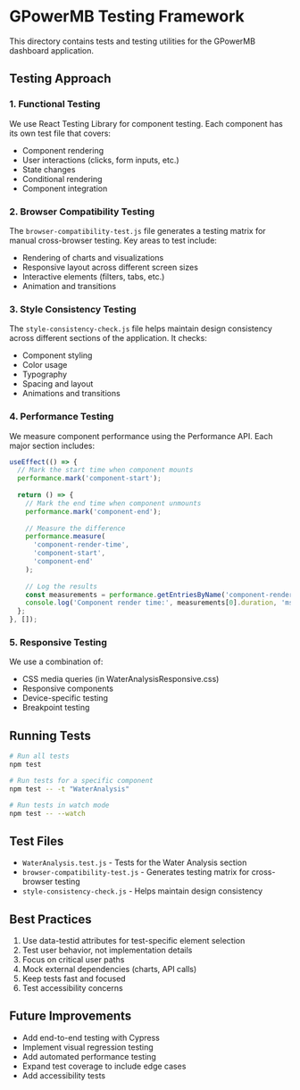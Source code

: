 # GPowerMB Testing Framework

This directory contains tests and testing utilities for the GPowerMB dashboard application.

## Testing Approach

### 1. Functional Testing

We use React Testing Library for component testing. Each component has its own test file that covers:

- Component rendering
- User interactions (clicks, form inputs, etc.)
- State changes
- Conditional rendering
- Component integration

### 2. Browser Compatibility Testing

The `browser-compatibility-test.js` file generates a testing matrix for manual cross-browser testing. Key areas to test include:

- Rendering of charts and visualizations
- Responsive layout across different screen sizes
- Interactive elements (filters, tabs, etc.)
- Animation and transitions

### 3. Style Consistency Testing

The `style-consistency-check.js` file helps maintain design consistency across different sections of the application. It checks:

- Component styling
- Color usage
- Typography
- Spacing and layout
- Animations and transitions

### 4. Performance Testing

We measure component performance using the Performance API. Each major section includes:

```javascript
useEffect(() => {
  // Mark the start time when component mounts
  performance.mark('component-start');
  
  return () => {
    // Mark the end time when component unmounts
    performance.mark('component-end');
    
    // Measure the difference
    performance.measure(
      'component-render-time',
      'component-start',
      'component-end'
    );
    
    // Log the results
    const measurements = performance.getEntriesByName('component-render-time');
    console.log('Component render time:', measurements[0].duration, 'ms');
  };
}, []);
```

### 5. Responsive Testing

We use a combination of:

- CSS media queries (in WaterAnalysisResponsive.css)
- Responsive components
- Device-specific testing
- Breakpoint testing

## Running Tests

```bash
# Run all tests
npm test

# Run tests for a specific component
npm test -- -t "WaterAnalysis"

# Run tests in watch mode
npm test -- --watch
```

## Test Files

- `WaterAnalysis.test.js` - Tests for the Water Analysis section
- `browser-compatibility-test.js` - Generates testing matrix for cross-browser testing
- `style-consistency-check.js` - Helps maintain design consistency

## Best Practices

1. Use data-testid attributes for test-specific element selection
2. Test user behavior, not implementation details
3. Focus on critical user paths
4. Mock external dependencies (charts, API calls)
5. Keep tests fast and focused
6. Test accessibility concerns

## Future Improvements

- Add end-to-end testing with Cypress
- Implement visual regression testing
- Add automated performance testing
- Expand test coverage to include edge cases
- Add accessibility tests
